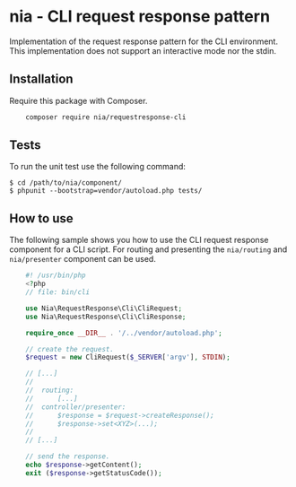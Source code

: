 # nia - CLI request response pattern

Implementation of the request response pattern for the CLI environment. This implementation does not support an interactive mode nor the stdin.

## Installation

Require this package with Composer.

```bash
	composer require nia/requestresponse-cli
```

## Tests
To run the unit test use the following command:

    $ cd /path/to/nia/component/
    $ phpunit --bootstrap=vendor/autoload.php tests/

## How to use
The following sample shows you how to use the CLI request response component for a CLI script. For routing and presenting the `nia/routing` and `nia/presenter` component can be used.

```php
	#! /usr/bin/php
	<?php
	// file: bin/cli

	use Nia\RequestResponse\Cli\CliRequest;
	use Nia\RequestResponse\Cli\CliResponse;

	require_once __DIR__ . '/../vendor/autoload.php';

	// create the request.
	$request = new CliRequest($_SERVER['argv'], STDIN);

	// [...]
	//
	//  routing:
	//      [...]
	//  controller/presenter:
	//      $response = $request->createResponse();
	//      $response->set<XYZ>(...);
	//
	// [...]

	// send the response.
	echo $response->getContent();
	exit ($response->getStatusCode());
```
